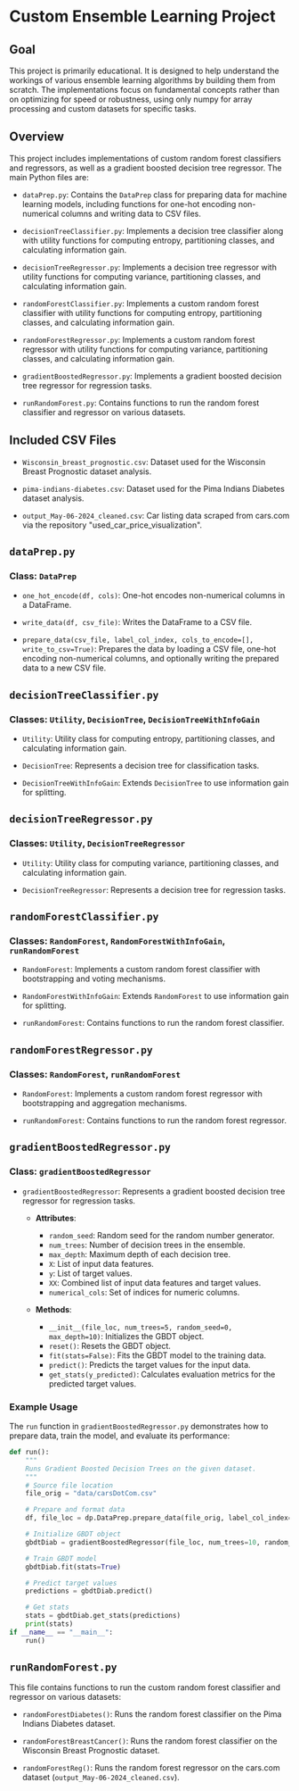 # Custom Ensemble Learning Project

## Goal

This project is primarily educational. It is designed to help understand the workings of various ensemble learning algorithms by building them from scratch. The implementations focus on fundamental concepts rather than on optimizing for speed or robustness, using only numpy for array processing and custom datasets for specific tasks.

## Overview

This project includes implementations of custom random forest classifiers and regressors, as well as a gradient boosted decision tree regressor. The main Python files are:

- `dataPrep.py`: Contains the `DataPrep` class for preparing data for machine learning models, including functions for one-hot encoding non-numerical columns and writing data to CSV files.
  
- `decisionTreeClassifier.py`: Implements a decision tree classifier along with utility functions for computing entropy, partitioning classes, and calculating information gain.
  
- `decisionTreeRegressor.py`: Implements a decision tree regressor with utility functions for computing variance, partitioning classes, and calculating information gain.
  
- `randomForestClassifier.py`: Implements a custom random forest classifier with utility functions for computing entropy, partitioning classes, and calculating information gain.
  
- `randomForestRegressor.py`: Implements a custom random forest regressor with utility functions for computing variance, partitioning classes, and calculating information gain.

- `gradientBoostedRegressor.py`: Implements a gradient boosted decision tree regressor for regression tasks.

- `runRandomForest.py`: Contains functions to run the random forest classifier and regressor on various datasets.

## Included CSV Files

- `Wisconsin_breast_prognostic.csv`: Dataset used for the Wisconsin Breast Prognostic dataset analysis.
  
- `pima-indians-diabetes.csv`: Dataset used for the Pima Indians Diabetes dataset analysis.

- `output_May-06-2024_cleaned.csv`: Car listing data scraped from cars.com via the repository "used_car_price_visualization".

## `dataPrep.py`

### Class: `DataPrep`

- `one_hot_encode(df, cols)`: One-hot encodes non-numerical columns in a DataFrame.
  
- `write_data(df, csv_file)`: Writes the DataFrame to a CSV file.
  
- `prepare_data(csv_file, label_col_index, cols_to_encode=[], write_to_csv=True)`: Prepares the data by loading a CSV file, one-hot encoding non-numerical columns, and optionally writing the prepared data to a new CSV file.

## `decisionTreeClassifier.py`

### Classes: `Utility`, `DecisionTree`, `DecisionTreeWithInfoGain`

- `Utility`: Utility class for computing entropy, partitioning classes, and calculating information gain.
  
- `DecisionTree`: Represents a decision tree for classification tasks.
  
- `DecisionTreeWithInfoGain`: Extends `DecisionTree` to use information gain for splitting.

## `decisionTreeRegressor.py`

### Classes: `Utility`, `DecisionTreeRegressor`

- `Utility`: Utility class for computing variance, partitioning classes, and calculating information gain.
  
- `DecisionTreeRegressor`: Represents a decision tree for regression tasks.

## `randomForestClassifier.py`

### Classes: `RandomForest`, `RandomForestWithInfoGain`, `runRandomForest`

- `RandomForest`: Implements a custom random forest classifier with bootstrapping and voting mechanisms.
  
- `RandomForestWithInfoGain`: Extends `RandomForest` to use information gain for splitting.
  
- `runRandomForest`: Contains functions to run the random forest classifier.

## `randomForestRegressor.py`

### Classes: `RandomForest`, `runRandomForest`

- `RandomForest`: Implements a custom random forest regressor with bootstrapping and aggregation mechanisms.
  
- `runRandomForest`: Contains functions to run the random forest regressor.

## `gradientBoostedRegressor.py`

### Class: `gradientBoostedRegressor`

- `gradientBoostedRegressor`: Represents a gradient boosted decision tree regressor for regression tasks.
  
  - **Attributes**:
    - `random_seed`: Random seed for the random number generator.
    - `num_trees`: Number of decision trees in the ensemble.
    - `max_depth`: Maximum depth of each decision tree.
    - `X`: List of input data features.
    - `y`: List of target values.
    - `XX`: Combined list of input data features and target values.
    - `numerical_cols`: Set of indices for numeric columns.
  
  - **Methods**:
    - `__init__(file_loc, num_trees=5, random_seed=0, max_depth=10)`: Initializes the GBDT object.
    - `reset()`: Resets the GBDT object.
    - `fit(stats=False)`: Fits the GBDT model to the training data.
    - `predict()`: Predicts the target values for the input data.
    - `get_stats(y_predicted)`: Calculates evaluation metrics for the predicted target values.

### Example Usage

The `run` function in `gradientBoostedRegressor.py` demonstrates how to prepare data, train the model, and evaluate its performance:

```python
def run():
    """
    Runs Gradient Boosted Decision Trees on the given dataset.
    """
    # Source file location
    file_orig = "data/carsDotCom.csv"

    # Prepare and format data
    df, file_loc = dp.DataPrep.prepare_data(file_orig, label_col_index=4, cols_to_encode=[1,2,3])

    # Initialize GBDT object
    gbdtDiab = gradientBoostedRegressor(file_loc, num_trees=10, random_seed=0, max_depth=3)

    # Train GBDT model
    gbdtDiab.fit(stats=True)

    # Predict target values
    predictions = gbdtDiab.predict()

    # Get stats
    stats = gbdtDiab.get_stats(predictions)
    print(stats)
if __name__ == "__main__":
    run()
```

## `runRandomForest.py`

This file contains functions to run the custom random forest classifier and regressor on various datasets:

- `randomForestDiabetes()`: Runs the random forest classifier on the Pima Indians Diabetes dataset.
  
- `randomForestBreastCancer()`: Runs the random forest classifier on the Wisconsin Breast Prognostic dataset.

- `randomForestReg()`: Runs the random forest regressor on the cars.com dataset (`output_May-06-2024_cleaned.csv`).
